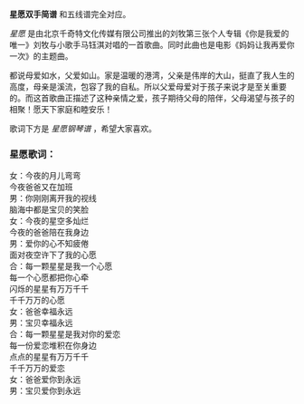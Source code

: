 

**星愿双手简谱** 和五线谱完全对应。

_星愿_
是由北京千奇特文化传媒有限公司推出的刘牧第三张个人专辑《你是我爱的唯一》刘牧与小歌手马钰淇对唱的一首歌曲。同时此曲也是电影《妈妈让我再爱你一次》的主题曲。

都说母爱如水，父爱如山。家是温暖的港湾，父亲是伟岸的大山，挺直了我人生的高度，母亲是溪流，包容了我的自私。所以父爱母爱对于孩子来说才是至关重要的。而这首歌曲正描述了这种亲情之爱，孩子期待父母的陪伴，父母渴望与孩子的相聚！愿天下家庭和睦安乐！

歌词下方是 _星愿钢琴谱_ ，希望大家喜欢。

### 星愿歌词：

女：今夜的月儿弯弯  
今夜爸爸又在加班  
男：你刚刚离开我的视线  
脑海中都是宝贝的笑脸  
女：今夜的星空多灿烂  
今夜的爸爸陪在我身边  
男：爱你的心不知疲倦  
面对夜空许下了我的心愿  
合：每一颗星星是我一个心愿  
每一个心愿都把你心牵  
闪烁的星星有万万千千  
千千万万的心愿  
女：爸爸幸福永远  
男：宝贝幸福永远  
合：每一颗星星是我对你的爱恋  
每一份爱恋堆积在你身边  
点点的星星有万万千千  
千千万万的爱恋  
女：爸爸爱你到永远  
男：宝贝爱你到永远

